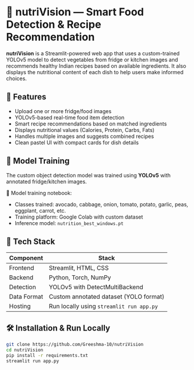 # 🥦 nutriVision — Smart Food Detection & Recipe Recommendation

**nutriVision** is a Streamlit-powered web app that uses a custom-trained YOLOv5 model to detect vegetables from fridge or kitchen images and recommends healthy Indian recipes based on available ingredients. It also displays the nutritional content of each dish to help users make informed choices.


## 🚀 Features

- Upload one or more fridge/food images
- YOLOv5-based real-time food item detection
- Smart recipe recommendations based on matched ingredients
- Displays nutritional values (Calories, Protein, Carbs, Fats)
- Handles multiple images and suggests combined recipes
- Clean pastel UI with compact cards for dish details


## 🧠 Model Training

The custom object detection model was trained using **YOLOv5** with annotated fridge/kitchen images.

📍 Model training notebook: 

- Classes trained: avocado, cabbage, onion, tomato, potato, garlic, peas, eggplant, carrot, etc.
- Training platform: Google Colab with custom dataset
- Inference model: `nutrition_best_windows.pt`


## 🔧 Tech Stack

| Component     | Stack                            |
|--------------|-----------------------------------|
| Frontend     | Streamlit, HTML, CSS              |
| Backend      | Python, Torch, NumPy              |
| Detection    | YOLOv5 with DetectMultiBackend    |
| Data Format  | Custom annotated dataset (YOLO format) |
| Hosting      | Run locally using `streamlit run app.py` |


## 🛠️ Installation & Run Locally

```bash
git clone https://github.com/Greeshma-10/nutriVision
cd nutriVision
pip install -r requirements.txt
streamlit run app.py

